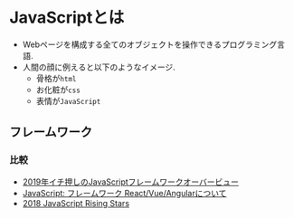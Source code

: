 # JavaScriptとは
- Webページを構成する全てのオブジェクトを操作できるプログラミング言語.
- 人間の顔に例えると以下のようなイメージ.
  - 骨格が`html`
  - お化粧が`css`
  - 表情が`JavaScript`

## フレームワーク
### 比較
- [2019年イチ押しのJavaScriptフレームワークオーバービュー](https://entry.anypicks.jp/best-frontend-frameworks-2019/)
- [JavaScript: フレームワーク React/Vue/Angularについて](https://qiita.com/fumio_nonaka/items/13eb7da8224bf93c67b5)
- [2018 JavaScript Rising Stars](https://risingstars.js.org/2018/en/#section-framework)
